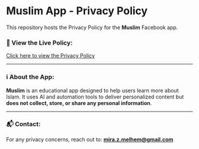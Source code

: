 # Muslim App - Privacy Policy

This repository hosts the Privacy Policy for the **Muslim** Facebook app.

### 📄 View the Live Policy:
[Click here to view the Privacy Policy](https://miraZM.github.io/privacy-policy/privacy.html)

---

### ℹ️ About the App:
**Muslim** is an educational app designed to help users learn more about Islam. It uses AI and automation tools to deliver personalized content but **does not collect, store, or share any personal information**.

---

### 📬 Contact:
For any privacy concerns, reach out to:
**mira.z.melhem@gmail.com**
